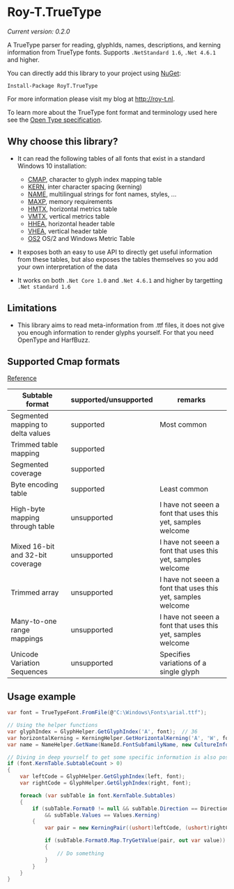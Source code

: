 # Roy-T.TrueType

*Current version: 0.2.0*

A TrueType parser for reading, glyphIds, names, descriptions, and kerning information from TrueType fonts. Supports `.NetStandard 1.6`, `.Net 4.6.1` and higher.


You can directly add this library to your project using [NuGet](https://www.nuget.org/packages/RoyT.TrueType/):

```
Install-Package RoyT.TrueType
```



For more information please visit my blog at http://roy-t.nl.

To learn more about the TrueType font format and terminology used here see the [Open Type specification](https://docs.microsoft.com/en-us/typography/opentype/spec/).


## Why choose this library?
- It can read the following tables of all fonts that exist in a standard Windows 10 installation:
    - [CMAP](https://learn.microsoft.com/en-us/typography/opentype/spec/cmap), character to glyph index mapping table
    - [KERN](https://learn.microsoft.com/en-us/typography/opentype/spec/kern), inter character spacing (kerning)
    - [NAME](https://learn.microsoft.com/en-us/typography/opentype/spec/name), multilingual strings for font names, styles, ...
    - [MAXP](https://learn.microsoft.com/en-us/typography/opentype/spec/maxp), memory requirements
    - [HMTX](https://learn.microsoft.com/en-us/typography/opentype/spec/hmtx), horizontal metrics table
    - [VMTX](https://learn.microsoft.com/en-us/typography/opentype/spec/vmtx), vertical metrics table
    - [HHEA](https://learn.microsoft.com/en-us/typography/opentype/spec/hhea), horizontal header table
    - [VHEA](https://learn.microsoft.com/en-us/typography/opentype/spec/vhea), vertical header table
    - [OS2](https://learn.microsoft.com/en-us/typography/opentype/spec/os2) OS/2 and Windows Metric Table

- It exposes both an easy to use API to directly get useful information from these tables, but also exposes the tables themselves so you add your own interpretation of the data
- It works on both `.Net Core 1.0` and `.Net 4.6.1` and higher by targetting `.Net standard 1.6`

## Limitations
- This library aims to read meta-information from .ttf files, it does not give you enough information to render glyphs yourself. For that you need OpenType and HarfBuzz.



## Supported Cmap formats
[Reference](https://docs.microsoft.com/en-us/typography/opentype/spec/cmap)

| Subtable format | supported/unsupported | remarks |
|--- | --- | --- |
| Segmented mapping to delta values | supported | Most common |
| Trimmed table mapping | supported | |
| Segmented coverage | supported | |
| Byte encoding table | supported | Least common |
| High-byte mapping through table | unsupported | I have not seeen a font that uses this yet, samples welcome |
| Mixed 16-bit and 32-bit coverage | unsupported | I have not seeen a font that uses this yet, samples welcome |
| Trimmed array | unsupported | I have not seeen a font that uses this yet, samples welcome |
| Many-to-one range mappings | unsupported | I have not seeen a font that uses this yet, samples welcome |
| Unicode Variation Sequences | unsupported | Specifies variations of a single glyph |


## Usage example

```csharp
var font = TrueTypeFont.FromFile(@"C:\Windows\Fonts\arial.ttf");

// Using the helper functions
var glyphIndex = GlyphHelper.GetGlyphIndex('A', font);  // 36
var horizontalKerning = KerningHelper.GetHorizontalKerning('A', 'W', font);   // -76
var name = NameHelper.GetName(NameId.FontSubfamilyName, new CultureInfo("nl-NL"), font); // Standaard

// Diving in deep yourself to get some specific information is also possible
if (font.KernTable.SubtableCount > 0)
{
    var leftCode = GlyphHelper.GetGlyphIndex(left, font);
    var rightCode = GlyphHelper.GetGlyphIndex(right, font);

    foreach (var subTable in font.KernTable.Subtables)
    {
        if (subTable.Format0 != null && subTable.Direction == Direction.Vertical
            && subTable.Values == Values.Kerning)
        {
            var pair = new KerningPair((ushort)leftCode, (ushort)rightCode);

            if (subTable.Format0.Map.TryGetValue(pair, out var value))
            {
                // Do something
            }
        }
    }
}
```